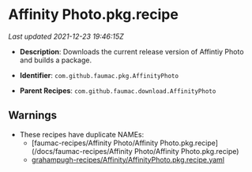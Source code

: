 # Affinity Photo.pkg.recipe

_Last updated 2021-12-23 19:46:15Z_

- **Description**: Downloads the current release version of Affintiy Photo and builds a package.

- **Identifier**: `com.github.faumac.pkg.AffinityPhoto`

- **Parent Recipes**: `com.github.faumac.download.AffinityPhoto`
## Warnings

- These recipes have duplicate NAMEs:
    - [faumac-recipes/Affinity Photo/Affinity Photo.pkg.recipe](/docs/faumac-recipes/Affinity Photo/Affinity Photo.pkg.recipe)
    - [grahampugh-recipes/Affinity/AffinityPhoto.pkg.recipe.yaml](/docs/grahampugh-recipes/Affinity/AffinityPhoto.pkg.recipe.yaml)